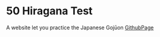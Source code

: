 # 50 Hiragana Test
 A website let you practice the Japanese Gojūon
[GithubPage](https://immortalmice.github.io/50-Hiragana-Test/)
